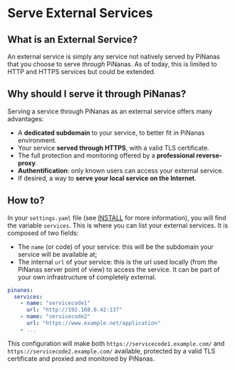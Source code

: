 Serve External Services
======================

What is an External Service?
---------------------------

An external service is simply any service not natively served by PiNanas that you choose to serve _through_ PiNanas. As of today, this is limited to HTTP and HTTPS services but could be extended.


Why should I serve it through PiNanas?
-------------------------------------

Serving a service through PiNanas as an external service offers many advantages:
- A **dedicated subdomain** to your service, to better fit in PiNanas environment.
- Your service **served through HTTPS**, with a valid TLS certificate.
- The full protection and monitoring offered by a **professional reverse-proxy**.
- **Authentification**: only known users can access your external service.
- If desired, a way to **serve your local service on the Internet**.


How to?
-------

In your `settings.yaml` file (see [INSTALL](INSTALL.md#settings "docs/INSTALL.md") for more information), you will find
the variable `services`. This is where you can list your external services. It is composed of two fields:
- The `name` (or code) of your service: this will be the subdomain your service will be available at;
- The internal `url` of your service: this is the url used locally (from the PiNanas server point of view) to access
  the service. It can be part of your own infrastructure of completely external.
```yaml
pinanas:
  services:
    - name: "servicecode1"
      url: "http://192.168.0.42:137"
    - name: "servicecode2"
      url: "https://www.example.net/application"
    - ...
```
This configuration will make both `https://servicecode1.example.com/` and `https://servicecode2.example.com/` available, protected by a valid TLS certificate and proxied and monitored by PiNanas.
